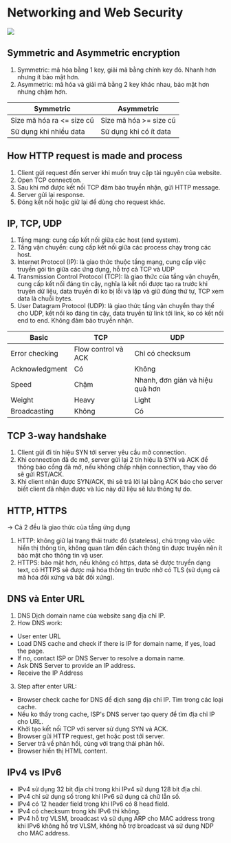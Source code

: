 # Networking and Web Security
![](https://www.dcs.bbk.ac.uk/~ptw/teaching/IWT/transport-layer/internet-protocols.png)
## Symmetric and Asymmetric encryption
1. Symmetric: mã hóa bằng 1 key, giải mã bằng chính key đó. Nhanh hơn nhưng ít bảo mật hơn.
2. Asymmetric: mã hóa và giải mã bằng 2 key khác nhau, bảo mật hơn nhưng chậm hơn.

| Symmetric   | Asymmetric |
| ----------- | ----------- |
| Size mã hóa ra <= size cũ | Size mã hóa >= size cũ |
| Sử dụng khi nhiều data | Sử dụng khi có ít data  |
## How HTTP request is made and process
1. Client gửi request đến server khi muốn truy cập tài nguyên của website.
2. Open TCP connection.
3. Sau khi mở được kết nối TCP đảm bảo truyền nhận, gửi HTTP message.
4. Server gửi lại response.
5. Đóng kết nối hoặc giữ lại để dùng cho request khác.
## IP, TCP, UDP
1. Tầng mạng: cung cấp kết nối giữa các host (end system).
2. Tầng vận chuyển: cung cấp kết nối giữa các process chạy trong các host.
1. Internet Protocol (IP): là giao thức thuộc tầng mạng, cung cấp việc truyền gói tin giữa các ứng dụng, hỗ trợ cả TCP và UDP
2. Transmission Control Protocol (TCP): là giao thức của tầng vận chuyển, cung cấp kết nối đáng tin cậy, nghĩa là kết nối được tạo ra trước khi truyền dữ liệu, data truyền đi ko bị lỗi và lặp và giữ đúng thứ tự, TCP xem data là chuỗi bytes.
3. User Datagram Protocol (UDP): là giao thức tầng vận chuyển thay thế cho UDP, kết nối ko đáng tin cậy, data truyền từ link tới link, ko có kết nối end to end. Không đảm bảo truyền nhận.

| Basic | TCP      | UDP |
| ----------- | ----------- | ----------- |
| Error checking |   Flow control và ACK    | Chỉ có checksum |
| Acknowledgment |  Có  |   Không      |
| Speed | Chậm | Nhanh, đơn giản và hiệu quả hơn |
| Weight | Heavy | Light |
| Broadcasting | Không | Có |
## TCP 3-way handshake
1. Client gửi đi tín hiệu SYN tới server yêu cầu mở connection.
2. Khi connection đã đc mở, server gửi lại 2 tín hiệu là SYN và ACK để thông báo cổng đã mở, nếu không chấp nhận connection, thay vào đó sẽ gửi RST/ACK.
3. Khi client nhận được SYN/ACK, thì sẽ trả lời lại bằng ACK báo cho server biết client đã nhận được và lúc này dữ liệu sẽ lưu thông tự do.
## HTTP, HTTPS
-> Cả 2 đều là giao thức của tầng ứng dụng
1. HTTP: không giữ lại trạng thái trước đó (stateless), chú trọng vào việc hiển thị thông tin, không quan tâm đến cách thông tin được truyền nên ít bảo mật cho thông tin và user.
2. HTTPS: bảo mật hơn, nếu không có https, data sẽ được truyền dạng text, có HTTPS sẽ được mã hóa thông tin trước nhờ có TLS (sử dụng cả mã hóa đối xứng và bất đối xứng).
## DNS và Enter URL
1. DNS Dịch domain name của website sang địa chỉ IP.
2. How DNS work:
- User enter URL
- Load DNS cache and check if there is IP for domain name, if yes, load the page. 
- If no, contact ISP or DNS Server to resolve a domain name.
- Ask DNS Server to provide an IP address.
- Receive the IP Address
3. Step after enter URL:
- Browser check cache for DNS để dịch sang địa chỉ IP. Tìm trong các loại cache.
- Nếu ko thấy trong cache, ISP's DNS server tạo query để tìm địa chỉ IP cho URL.
- Khởi tạo kết nối TCP với server sử dụng SYN và ACK.
- Browser gửi HTTP request, get hoặc post tới server.
- Server trả về phản hồi, cùng với trạng thái phản hồi.
- Browser hiển thị HTML content.
## IPv4 vs IPv6
- IPv4 sử dụng 32 bit địa chỉ trong khi IPv4 sử dụng 128 bit địa chỉ.
- IPv4 chỉ sử dụng số trong khi IPv6 sử dụng cả chữ lẫn số.
- IPv4 có 12 header field trong khi IPv6 có 8 head field.
- IPv4 có checksum trong khi IPv6 thì không.
- IPv4 hỗ trợ VLSM, broadcast và sử dụng ARP cho MAC address trong khi IPv6 không hỗ trợ VLSM, không hỗ trợ broadcast và sử dụng NDP cho MAC address.
